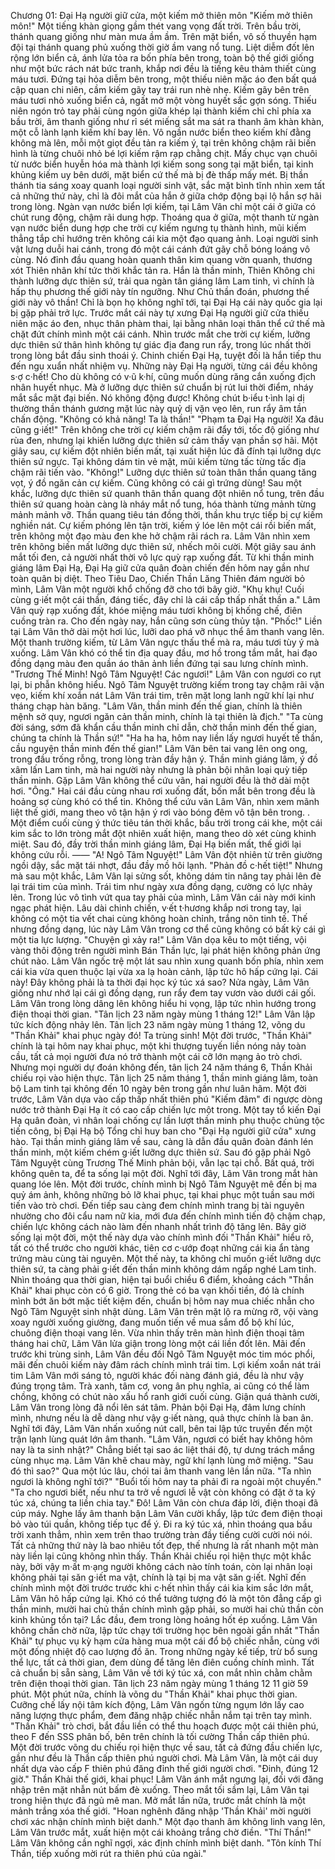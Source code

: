 Chương 01: Đại Hạ người giữ cửa, một kiếm mở thiên môn
"Kiếm mở thiên môn!"
Một tiếng khàn giọng gầm thét vang vọng đất trời.
Trên bầu trời, thánh quang giống như màn mưa ầm ầm.
Trên mặt biển, vô số thuyền hạm đội tại thánh quang phủ xuống thời giờ ầm vang nổ tung.
Liệt diễm đốt lên rộng lớn biển cả, ánh lửa tỏa ra bốn phía bên trong, toàn bộ thế giới giống như một bức rách nát bức tranh, khắp nơi đều là tiếng kêu thảm thiết cùng máu tươi.
Đứng tại hỏa diễm bên trong, một thiếu niên mặc áo đen bất quá cập quan chi niên, cầm kiếm gãy tay trái run nhè nhẹ.
Kiếm gãy bên trên máu tươi nhỏ xuống biển cả, ngất mở một vòng huyết sắc gợn sóng.
Thiếu niên ngón trỏ tay phải cùng ngón giữa khép lại thành kiếm chỉ chỉ phía xa bầu trời, âm thanh giống như rỉ sét miếng sắt ma sát ra thanh âm khàn khàn, một cỗ lành lạnh kiếm khí bay lên.
Vô ngần nước biển theo kiếm khí đằng không mà lên, mỗi một giọt đều tản ra kiếm ý, tại trên không chậm rãi biến hình là từng chuôi nhỏ bé lợi kiếm rậm rạp chằng chịt.
Mấy chục vạn chuôi từ nước biển huyễn hóa mà thành lợi kiếm song song tại mặt biển, tại kinh khủng kiếm uy bên dưới, mặt biển cứ thế mà bị đè thấp mấy mét.
Bị thần thánh tia sáng xoay quanh loại người sinh vật, sắc mặt bình tĩnh nhìn xem tất cả những thứ này, chỉ là đôi mắt của hắn ở giữa chớp động bại lộ hắn sợ hãi trong lòng.
Ngàn vạn nước biển lợi kiếm, tại Lâm Vân chỉ một cái ở giữa có chút rung động, chậm rãi dung hợp.
Thoáng qua ở giữa, một thanh từ ngàn vạn nước biển dung hợp che trời cự kiếm ngưng tụ thành hình, mũi kiếm thẳng tắp chỉ hướng trên không cái kia một đạo quang ảnh.
Loại người sinh vật lưng duỗi hai cánh, trong đó một cái cánh đứt gãy chỗ bóng loáng vô cùng.
Nó đỉnh đầu quang hoàn quanh thân kim quang vờn quanh, thương xót Thiên nhân khí tức thời khắc tản ra.
Hắn là thần minh, Thiên Không chi thành lưỡng dực thiên sứ, trải qua ngàn tân giáng lâm Lam tinh, vì chính là hấp thụ phương thế giới này tín ngưỡng.
Như Chủ thần đoán, phương thế giới này vô thần!
Chỉ là bọn họ không nghĩ tới, tại Đại Hạ cái này quốc gia lại bị gặp phải trở lực.
Trước mắt cái này tự xưng Đại Hạ người giữ cửa thiếu niên mặc áo đen, nhục thân phàm thai, lại bằng nhân loại thân thể cứ thế mà chặt đứt chính mình một cái cánh.
Nhìn trước mắt che trời cự kiếm, lưỡng dực thiên sứ thân hình không tự giác địa đang run rẩy, trong lúc nhất thời trong lòng bắt đầu sinh thoái ý.
Chinh chiến Đại Hạ, tuyệt đối là hắn tiếp thu đến ngu xuẩn nhất nhiệm vụ.
Những này Đại Hạ người, từng cái đều không s·ợ c·hết! Cho dù không có v·ũ k·hí, cũng muốn dùng răng cắn xuống địch nhân huyết nhục.
Mà ở lưỡng dực thiên sứ chuẩn bị rút lui thời điểm, nháy mắt sắc mặt đại biến.
Nó không động được!
Không chút b·iểu t·ình lại dị thường thần thánh gương mặt lúc này quỷ dị vặn vẹo lên, run rẩy âm tần chấn động.
"Không có khả năng! Ta là thần!"
"Phạm ta Đại Hạ người! Xa đâu cũng g·iết!"
Trên không che trời cự kiếm chậm rãi đẩy tới, tốc độ giống như rùa đen, nhưng lại khiến lưỡng dực thiên sứ cảm thấy vạn phần sợ hãi.
Một giây sau, cự kiếm đột nhiên biến mất, tại xuất hiện lúc đã đính tại lưỡng dực thiên sứ ngực.
Tại không dám tin vẻ mặt, mũi kiếm từng tấc từng tấc địa chậm rãi tiến vào.
"Không!"
Lưỡng dực thiên sứ toàn thân thần quang tăng vọt, ý đồ ngăn cản cự kiếm.
Cũng không có cái gì trứng dùng!
Sau một khắc, lưỡng dực thiên sứ quanh thân thần quang đột nhiên nổ tung, trên đầu thiên sứ quang hoàn càng là nháy mắt nổ tung, hóa thành từng mảnh từng mảnh mảnh vỡ.
Thần quang tiêu tán đồng thời, thần khu trực tiếp bị cự kiếm nghiền nát.
Cự kiếm phóng lên tận trời, kiếm ý lóe lên một cái rồi biến mất, trên không một đạo màu đen khe hở chậm rãi rách ra.
Lâm Vân nhìn xem trên không biến mất lưỡng dực thiên sứ, nhếch môi cười.
Một giây sau ánh mắt tối đen, cả người nhất thời vô lực quỳ rạp xuống đất.
Từ khi thần minh giáng lâm Đại Hạ, Đại Hạ giữ cửa quân đoàn chiến đến hôm nay gần như toàn quân bị diệt.
Theo Tiêu Dao, Chiến Thần Lăng Thiên đám người bỏ mình, Lâm Vân một người khổ chống đỡ cho tới bây giờ.
"Khụ khụ! Cuối cùng g·iết một cái thần, đáng tiếc, đây chỉ là cái cấp thấp nhất thần a."
Lâm Vân quỳ rạp xuống đất, khóe miệng máu tươi không bị khống chế, điên cuồng tràn ra.
Cho đến ngày nay, hắn cũng sơn cùng thủy tận.
"Phốc!"
Liền tại Lâm Vân thở dài một hơi lúc, lưỡi dao phá vỡ nhục thể âm thanh vang lên.
Một thanh trường kiếm, từ Lâm Vân ngực thấu thể mà ra, máu tươi tùy ý mà xuống.
Lâm Vân khó có thể tin địa quay đầu, mơ hồ trong tầm mắt, hai đạo đồng dạng màu đen quần áo thân ảnh liền đứng tại sau lưng chính mình.
"Trương Thế Minh! Ngô Tâm Nguyệt! Các ngươi!"
Lâm Vân con ngươi co rụt lại, bi phẫn không hiểu.
Ngô Tâm Nguyệt trường kiếm trong tay chậm rãi vặn vẹo, kiếm khí xoắn nát Lâm Vân trái tim, trên mặt long lanh ngữ khí lại như tháng chạp hàn băng.
"Lâm Vân, thần minh đến thế gian, chính là thiên mệnh sở quy, ngươi ngăn cản thần minh, chính là tại thiên là địch."
"Ta cùng đời sáng, sớm đã khẩn cầu thần minh chỉ dẫn, chờ thần minh đến thế gian, chúng ta chính là Thần sứ!"
"Ha ha ha, hôm nay liền lấy ngươi huyết tế thần, cầu nguyện thần minh đến thế gian!"
Lâm Vân bên tai vang lên ong ong, trong đầu trống rỗng, trong lòng tràn đầy hận ý.
Thần minh giáng lâm, ý đồ xâm lấn Lam tinh, mà hai người này nhưng là phản bội nhân loại quỳ tiếp thần minh.
Gặp Lâm Vân không thể cứu vãn, hai người đều là thở dài một hơi.
"Ông."
Hai cái đầu cùng nhau rơi xuống đất, bốn mắt bên trong đều là hoảng sợ cùng khó có thể tin.
Không thể cứu vãn Lâm Vân, nhìn xem mãnh liệt thế giới, mang theo vô tận hận ý rơi vào bóng đêm vô tận bên trong. .
Một điểm cuối cùng ý thức tiêu tán thời khắc, bầu trời trong cái khe, một cái kim sắc to lớn tròng mắt đột nhiên xuất hiện, mang theo dò xét cùng khinh miệt.
Sau đó, đầy trời thần minh giáng lâm, Đại Hạ biến mất, thế giới lại không cứu rỗi.
——
"A! Ngô Tâm Nguyệt!"
Lâm Vân đột nhiên từ trên giường ngồi dậy, sắc mặt tái nhợt, đầu đầy mồ hôi lạnh.
"Phản đồ c·hết tiệt!"
Nhưng mà sau một khắc, Lâm Vân lại sửng sốt, không dám tin nâng tay phải lên đè lại trái tim của mình.
Trái tim như ngày xưa đồng dạng, cường có lực nhảy lên.
Trong lúc vô tình vứt qua tay phải của mình, Lâm Vân cái này mới kinh ngạc phát hiện.
Lâu dài chinh chiến, v·ết t·hương khắp nơi trong tay, lại không có một tia vết chai cùng không hoàn chỉnh, trắng nõn tinh tế.
Thế nhưng đồng dạng, lúc này Lâm Vân trong cơ thể cũng không có bất kỳ cái gì một tia lực lượng.
"Chuyện gì xảy ra!"
Lâm Vân dọa kêu to một tiếng, vội vàng thôi động trên người mình Bán Thần lực, lại phát hiện không phản ứng chút nào.
Lâm Vân ngốc trệ một lát sau nhìn xung quanh bốn phía, nhìn xem cái kia vừa quen thuộc lại vừa xa lạ hoàn cảnh, lập tức hô hấp cứng lại.
Cái này! Đây không phải là ta thời đại học ký túc xá sao?
Nửa ngày, Lâm Vân giống như nhớ lại cái gì đồng dạng, run rẩy đem tay vươn vào dưới cái gối.
Lâm Vân trong lòng dâng lên không hiểu hi vọng, lập tức nhìn hướng trong điện thoại thời gian.
"Tân lịch 23 năm ngày mùng 1 tháng 12!"
Lâm Vân lập tức kích động nhảy lên.
Tân lịch 23 năm ngày mùng 1 tháng 12, võng du "Thần Khải" khai phục ngày đó!
Ta trùng sinh!
Một đời trước, "Thần Khải" chính là tại hôm nay khai phục, một khi thượng tuyến liền nóng nảy toàn cầu, tất cả mọi người đưa nó trở thành một cái cỡ lớn mạng ảo trò chơi.
Nhưng mọi người dự đoán không đến, tân lịch 24 năm tháng 6, Thần Khải chiếu rọi vào hiện thực.
Tân lịch 25 năm tháng 1, thần minh giáng lâm, toàn bộ Lam tinh tại không đến 10 ngày bên trong gần như luân hãm.
Một đời trước, Lâm Vân dựa vào cấp thấp nhất thiên phú "Kiếm đâm" đi ngược dòng nước trở thành Đại Hạ ít có cao cấp chiến lực một trong.
Một tay tổ kiến Đại Hạ quân đoàn, vì nhân loại chống cự lần lượt thần minh phụ thuộc chủng tộc tiến công, bị Đại Hạ bộ Tổng chỉ huy ban cho "Đại Hạ người giữ cửa" xưng hào.
Tại thần minh giáng lâm về sau, càng là dẫn đầu quân đoàn đánh lén thần minh, một kiếm chém g·iết lưỡng dực thiên sứ.
Sau đó gặp phải Ngô Tâm Nguyệt cùng Trương Thế Minh phản bội, vẫn lạc tại chỗ.
Bất quá, trời không quên ta, để ta sống lại một đời.
Nghĩ tới đây, Lâm Vân trong mắt hàn quang lóe lên.
Một đời trước, chính mình bị Ngô Tâm Nguyệt mê đến bị ma quỷ ám ảnh, không những bỏ lỡ khai phục, tại khai phục một tuần sau mới tiến vào trò chơi.
Đến tiếp sau càng đem chính mình trang bị tài nguyên nhường cho đôi cẩu nam nữ kia, mới đưa đến chính mình tiến độ chậm chạp, chiến lực không cách nào làm đến nhanh nhất trình độ tăng lên.
Bây giờ sống lại một đời, một thế này dựa vào chính mình đối "Thần Khải" hiểu rõ, tất có thể trước cho người khác, tiên cơ c·ướp đoạt những cái kia ẩn tàng trứng màu cùng tài nguyên.
Một thế này, ta không chỉ muốn g·iết lưỡng dực thiên sứ, ta càng phải g·iết đến thần minh không dám ngấp nghé Lam tinh.
Nhìn thoáng qua thời gian, hiện tại buổi chiều 6 điểm, khoảng cách "Thần Khải" khai phục còn có 6 giờ.
Trong thẻ có ba vạn khối tiền, đó là chính mình bớt ăn bớt mặc tiết kiệm đến, chuẩn bị hôm nay mua chiếc nhẫn cho Ngô Tâm Nguyệt sinh nhật dùng.
Lâm Vân trên mặt lộ ra mừng rỡ, vội vàng xoay người xuống giường, đang muốn tiến về mua sắm đổ bộ khí lúc, chuông điện thoại vang lên.
Vừa nhìn thấy trên màn hình điện thoại tâm tháng hai chữ, Lâm Vân lửa giận trong lòng một cái liền đốt lên.
Mãi đến trước khi trùng sinh, Lâm Vân đều đối Ngô Tâm Nguyệt móc tim móc phổi, mãi đến chuôi kiếm này đâm rách chính mình trái tim.
Lợi kiếm xoắn nát trái tim Lâm Vân mới sáng tỏ, người khác đối nàng đánh giá, đều là như vậy đúng trọng tâm.
Trà xanh, tâm cơ, vong ân phụ nghĩa, ai cũng có thể làm chồng, không có chút nào xấu hổ ranh giới cuối cùng.
Giận quá thành cười, Lâm Vân trong lòng đã nổi lên sát tâm.
Phản bội Đại Hạ, đâm lưng chính mình, nhưng nếu là dễ dàng như vậy g·iết nàng, quả thực chính là ban ân.
Nghĩ tới đây, Lâm Vân nhấn xuống nút call, bên tai lập tức truyền đến một trận lạnh lùng quát lớn âm thanh.
"Lâm Vân, ngươi có biết hay không hôm nay là ta sinh nhật?"
Chẳng biết tại sao ác liệt thái độ, tự dưng trách mắng cùng nhục mạ.
Lâm Vân khẽ chau mày, ngữ khí lạnh lùng mở miệng.
"Sau đó thì sao?"
Qua một lúc lâu, chói tai âm thanh vang lên lần nữa.
"Ta nhìn ngươi là không nghĩ tới?"
"Buổi tối hôm nay ta phải đi ra ngoài một chuyến."
"Ta cho ngươi biết, nếu như ta trở về ngươi lễ vật còn không có đặt ở ta ký túc xá, chúng ta liền chia tay."
Đô!
Lâm Vân còn chưa đáp lời, điện thoại đã cúp máy.
Nghe lấy âm thanh bận Lâm Vân cười khẩy, lập tức đem điện thoại bỏ vào túi quần, không tiếp tục để ý.
Đi ra ký túc xá, nhìn thoáng qua bầu trời xanh thẳm, nhìn xem trên thao trường tràn đầy tiếng cười cười nói nói.
Tất cả những thứ này là bao nhiêu tốt đẹp, thế nhưng là rất nhanh một màn này liền lại cũng không nhìn thấy.
Thần Khải chiếu rọi hiện thực một khắc này, bởi vậy m·ất m·ạng người không cách nào tính toán, còn lại nhân loại không phải tại săn g·iết ma vật, chính là tại bị ma vật săn g·iết.
Nghĩ đến chính mình một đời trước trước khi c·hết nhìn thấy cái kia kim sắc lớn mắt, Lâm Vân hô hấp cứng lại.
Khó có thể tưởng tượng đó là một tôn đẳng cấp gì thần minh, mười hai chủ thần chính mình gặp phải, so mười hai chủ thần còn kinh khủng tồn tại?
Lắc đầu, đem trong lòng hoảng hốt ép xuống.
Lâm Vân không chần chờ nữa, lập tức chạy tới trường học bên ngoài gần nhất "Thần Khải" tự phục vụ kỳ hạm cửa hàng mua một cái đổ bộ chiếc nhẫn, cùng với một đống nhiệt độ cao lượng đồ ăn.
Trong những ngày kế tiếp, trừ bổ sung thể lực, tất cả thời gian, đem dùng để tăng lên điên cuồng chính mình.
Tất cả chuẩn bị sẵn sàng, Lâm Vân về tới ký túc xá, con mắt nhìn chằm chằm trên điện thoại thời gian.
Tân lịch 23 năm ngày mùng 1 tháng 12 11 giờ 59 phút.
Một phút nữa, chính là võng du "Thần Khải" khai phục thời gian.
Cưỡng chế lấy nội tâm kích động, Lâm Vân ngốn từng ngụm lớn lấy cao năng lượng thực phẩm, đem đăng nhập chiếc nhẫn nắm tại trên tay mình.
"Thần Khải" trò chơi, bắt đầu liền có thể thu hoạch được một cái thiên phú, theo F đến SSS phân bố, bên trên chính là tối cường Thần cấp thiên phú.
Một đời trước võng du chiếu rọi hiện thực về sau, tất cả đứng đầu chiến lực, gần như đều là Thần cấp thiên phú người chơi.
Mà Lâm Vân, là một cái duy nhất dựa vào cấp F thiên phú đăng đỉnh thế giới người chơi.
"Đinh, đúng 12 giờ."
Thần Khải thế giới, khai phục!
Lâm Vân ánh mắt ngưng lại, đối với đăng nhập trên mặt nhẫn nút bấm đè xuống.
Theo mắt tối sầm lại, Lâm Vân tại trong hiện thực đã ngủ mê man.
Mở mắt lần nữa, trước mắt chính là một mảnh trắng xóa thế giới.
"Hoan nghênh đăng nhập 'Thần Khải' mời người chơi xác nhận chính mình biệt danh."
Một đạo thanh âm không linh vang lên, Lâm Vân trước mắt, xuất hiện một cái khoảng trắng chờ điền.
"Thí Thần!"
Lâm Vân không cần nghĩ ngợi, xác định chính mình biệt danh.
"Tôn kính Thí Thần, tiếp xuống mời rút ra thiên phú của ngài."
